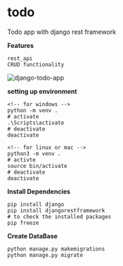 


# todo
Todo app with django rest framework

**Features**
```
rest_api
CRUD functionality
```

![django-todo-app](https://user-images.githubusercontent.com/85231215/120477162-14d0c080-c3c9-11eb-838f-e2a5164222ac.jpg)

**setting up environment**
```
<!-- for windows -->
python -m venv .
# activate
.\Scripts\activate
# deactivate
deactivate
```
 ``` 
<!-- for linux or mac -->
python3 -m venv .
# activte
source bin/activate
# deactivate 
deactivate
```
  
**Install Dependencies**
```
pip install django
pip install djangorestframework
# to check the installed packages 
pip freeze
 ```
 
 **Create DataBase**
 ```
 python manage.py makemigrations
 python manage.py migrate
 ```
  
  
